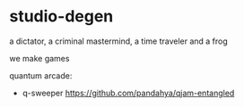 # studio-degen
a dictator, a criminal mastermind, a time traveler and a frog

we make games

quantum arcade:
- q-sweeper https://github.com/pandahya/qjam-entangled

